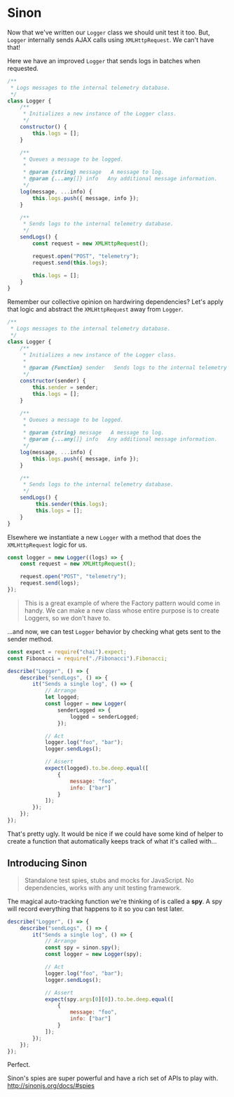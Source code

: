 # Sinon

Now that we've written our `Logger` class we should unit test it too.
But, `Logger` internally sends AJAX calls using `XMLHttpRequest`.
We can't have that!

Here we have an improved `Logger` that sends logs in batches when requested.

```javascript
/**
 * Logs messages to the internal telemetry database.
 */
class Logger {
    /**
     * Initializes a new instance of the Logger class.
     */
    constructor() {
        this.logs = [];
    }

    /**
     * Queues a message to be logged.
     * 
     * @param {string} message   A message to log.
     * @param {...any[]} info   Any additional message information.
     */
    log(message, ...info) {
        this.logs.push({ message, info });
    }

    /**
     * Sends logs to the internal telemetry database.
     */
    sendLogs() {
        const request = new XMLHttpRequest();

        request.open("POST", "telemetry");
        request.send(this.logs);

        this.logs = [];
    }
}
```

Remember our collective opinion on hardwiring dependencies?
Let's apply that logic and abstract the `XMLHttpRequest` away from `Logger`.

```javascript 
/**
 * Logs messages to the internal telemetry database.
 */
class Logger {
    /**
     * Initializes a new instance of the Logger class.
     * 
     * @param {Function} sender   Sends logs to the internal telemetry database.
     */
    constructor(sender) {
        this.sender = sender;
        this.logs = [];
    }

    /**
     * Queues a message to be logged.
     * 
     * @param {string} message   A message to log.
     * @param {...any[]} info   Any additional message information.
     */
    log(message, ...info) {
        this.logs.push({ message, info });
    }

    /**
     * Sends logs to the internal telemetry database.
     */
    sendLogs() {
         this.sender(this.logs);
         this.logs = [];
    }
}
```

Elsewhere we instantiate a new `Logger` with a method that does the `XMLHttpRequest` logic for us.

```javascript
const logger = new Logger((logs) => {
    const request = new XMLHttpRequest();

    request.open("POST", "telemetry");
    request.send(logs);
});
```

> This is a great example of where the Factory pattern would come in handy.
> We can make a new class whose entire purpose is to create Loggers, so we don't have to.

...and now, we can test `Logger` behavior by checking what gets sent to the sender method.

```javascript
const expect = require("chai").expect;
const Fibonacci = require("./Fibonacci").Fibonacci;

describe("Logger", () => {
    describe("sendLogs", () => {
        it("Sends a single log", () => {
            // Arrange
            let logged;
            const logger = new Logger(
                senderLogged => {
                    logged = senderLogged;
                });

            // Act
            logger.log("foo", "bar");
            logger.sendLogs();

            // Assert
            expect(logged).to.be.deep.equal([
                {
                    message: "foo",
                    info: ["bar"]
                }
            ]);
        });
    });
});
```

That's pretty ugly.
It would be nice if we could have some kind of helper to create a function that automatically keeps track of what it's called with...


## Introducing Sinon

> Standalone test spies, stubs and mocks for JavaScript.
> No dependencies, works with any unit testing framework.

The magical auto-tracking function we're thinking of is called a **spy**.
A spy will record everything that happens to it so you can test later.

```javascript
describe("Logger", () => {
    describe("sendLogs", () => {
        it("Sends a single log", () => {
            // Arrange
            const spy = sinon.spy();
            const logger = new Logger(spy);

            // Act
            logger.log("foo", "bar");
            logger.sendLogs();

            // Assert
            expect(spy.args[0][0]).to.be.deep.equal([
                {
                    message: "foo",
                    info: ["bar"]
                }
            ]);
        });
    });
});
```

Perfect.

Sinon's spies are super powerful and have a rich set of APIs to play with.
http://sinonjs.org/docs/#spies
